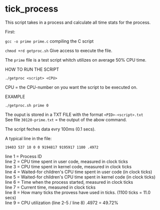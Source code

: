 # tick_process
This script takes in a process and calculate all time stats for the process.

First:

```gcc -o prime prime.c``` compiling the C script  

```chmod +rd getproc.sh``` Give access to execute the file.  

The ```prime``` file is a test script whitch utilizes on average 50% CPU time.  



HOW TO RUN THE SCRIPT

```./getproc <script> <CPU>```

CPU = the CPU-number on you want the script to be executed on.

EXAMPLE

```./getproc.sh prime 0```

The ouput is stored in a TXT FILE with the format ```<PID>-<script>.txt```  
See file ```30120-prime.txt``` = the output of the abow command.

The script feches data evry 100ms (0.1 secs).

A typical line in the file:

```19403 537 10 0 0 9194817 9195917 1100 .4972```

line 1 = Process ID  
line 2 = CPU time spent in user code, measured in clock ticks  
line 3 = CPU time spent in kernel code, measured in clock ticks  
line 4 = Waited-for children's CPU time spent in user code (in clock ticks)  
line 5 = Waited-for children's CPU time spent in kernel code (in clock ticks)  
line 6 = Time when the process started, measured in clock ticks  
line 7 = Current time, measured in clock ticks  
line 8 = How many ticks the provess have used in ticks. (1100 ticks = 11.0 secs)  
line 9 = CPU utilization (line 2-5 / line 8) .4972 = 49.72%  
